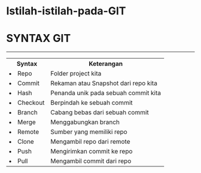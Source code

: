 # Istilah-istilah-pada-GIT
<h1>SYNTAX GIT</h1>
<hr>



<table>
  <tr>
    <th>Syntax</th>
    <th>Keterangan</th>
  </tr>
  <tr>
    <td><li>Repo</li></td>
    <td>Folder project kita</td>
  </tr>
  <tr>
    <td><li>Commit</li></td>
    <td>Rekaman atau Snapshot dari repo kita</td>
  </tr>
  <tr>
    <td><li>Hash</li></td>
    <td>Penanda unik pada sebuah commit kita</td>
  </tr>
  <tr>
    <td><li>Checkout</li></td>
    <td>Berpindah ke sebuah commit</td>
  </tr>
  <tr>
    <td><li>Branch</li></td>
    <td>Cabang bebas dari sebuah commit</td>
  </tr>
  <tr>
    <td><li>Merge</li></td>
    <td>Menggabungkan branch</td>
  </tr>
  <tr>
    <td><li>Remote</li></td>
    <td>Sumber yang memiliki repo</td>
  </tr>
  <tr>
    <td><li>Clone</li></td>
    <td>Mengambil repo dari remote</td>
  </tr>
  <tr>
    <td><li>Push</li></td>
    <td>Mengirimkan commit ke repo</td>
  </tr>
  <tr>
    <td><li>Pull</li></td>
    <td>Mengambil commit dari repo</td>
  </tr>
</table>
